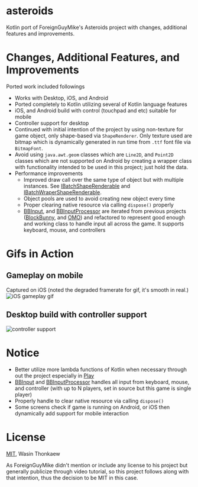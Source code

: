 # asteroids
Kotlin port of ForeignGuyMike's Asteroids project with changes, additional features and improvements.

# Changes, Additional Features, and Improvements

Ported work included followings

* Works with Desktop, iOS, and Android
* Ported completely to Kotlin utilizing several of Kotlin language features
* iOS, and Android build with control (touchpad and etc) suitable for mobile
* Controller support for desktop
* Continued with initial intention of the project by using non-texture for game object, only shape-based via `ShapeRenderer`. Only texture used are bitmap which is dynamically generated in run time from `.ttf` font file via `BitmapFont`.
* Avoid using `java.awt.geom` classes which are `Line2D`, and `Point2D` classes which are not supported on Android by creating a wrapper class with functionality intended to be used in this project; just hold the data.
* Performance improvements
    * Improved draw call over the same type of object but with multiple instances. See [IBatchShapeRenderable](https://github.com/haxpor/asteroids/blob/master/core/src/io/wasin/asteroids/interfaces/IBatchShapeRenderable.kt) and [IBatchWraperShapeRenderable](https://github.com/haxpor/asteroids/blob/master/core/src/io/wasin/asteroids/interfaces/IBatchWrapperShapeRenderable.kt).
    * Object pools are used to avoid creating new object every time
    * Proper clearing native resource via calling `dispose()` properly
    * [BBInput](https://github.com/haxpor/asteroids/blob/master/core/src/io/wasin/asteroids/handlers/BBInput.kt), and [BBInputProcessor](https://github.com/haxpor/asteroids/blob/master/core/src/io/wasin/asteroids/handlers/BBInputProcessor.kt) are iterated from previous projects ([BlockBunny](https://github.com/haxpor/blockbunny), and [OMO](https://github.com/haxpor/omo)) and refactored to represent good enough and working class to handle input all across the game. It supports keyboard, mouse, and controllers


# Gifs in Action

## Gameplay on mobile

Captured on iOS (noted the degraded framerate for gif, it's smooth in real.)
![iOS gameplay gif](https://media.giphy.com/media/54r3o7nmXqhXi/giphy.gif)

## Desktop build with controller support

![controller support](https://media.giphy.com/media/mqouIJtbhh5VS/giphy.gif)

# Notice

* Better utilize more lambda functions of Kotlin when necessary through out the project especially in [Play](https://github.com/haxpor/asteroids/blob/master/core/src/io/wasin/asteroids/states/Play.kt)
* [BBInput](https://github.com/haxpor/asteroids/blob/master/core/src/io/wasin/asteroids/handlers/BBInput.kt) and [BBInputProcessor](https://github.com/haxpor/asteroids/blob/master/core/src/io/wasin/asteroids/handlers/BBInputProcessor.kt) handles all input from keyboard, mouse, and controller (with up to N players, set in source but this game is single player)
* Properly handle to clear native resource via calling `dispose()`
* Some screens check if game is running on Android, or iOS then dynamically add support for mobile interaction

# License
[MIT](https://github.com/haxpor/asteroids/blob/master/LICENSE), Wasin Thonkaew

As ForeignGuyMike didn't mention or include any license to his project but generally publicize through video tutorial, so this project follows along with that intention, thus the decision to be MIT in this case.
